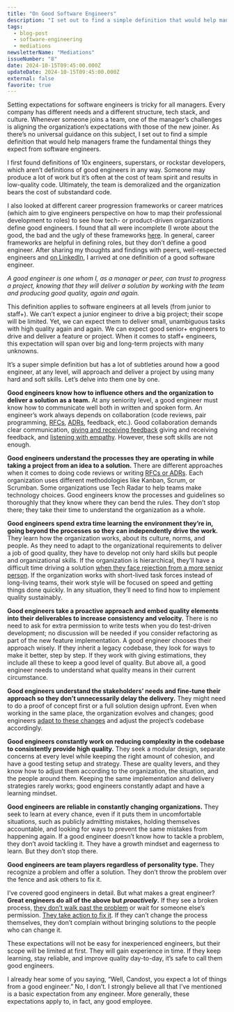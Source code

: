 ```yaml
---
title: "On Good Software Engineers"
description: "I set out to find a simple definition that would help managers frame the fundamental things they expect from software engineers."
tags:
  - blog-post
  - software-engineering
  - mediations
newsletterName: "Mediations"
issueNumber: "8"
date: 2024-10-15T09:45:00.000Z
updateDate: 2024-10-15T09:45:00.000Z
external: false
favorite: true
---
```


Setting expectations for software engineers is tricky for all managers. Every company has different needs and a different structure, tech stack, and culture. Whenever someone joins a team, one of the manager’s challenges is aligning the organization’s expectations with those of the new joiner. As there’s no universal guidance on this subject, I set out to find a simple definition that would help managers frame the fundamental things they expect from software engineers.

I first found definitions of 10x engineers, superstars, or rockstar developers, which aren’t definitions of good engineers in any way. Someone may produce a lot of work but it’s often at the cost of team spirit and results in low-quality code. Ultimately, the team is demoralized and the organization bears the cost of substandard code.

I also looked at different career progression frameworks or career matrices (which aim to give engineers perspective on how to map their professional development to roles) to see how tech- or product-driven organizations define good engineers. I found that all were incomplete (I wrote about the good, the bad and the ugly of these frameworks [here](/the-good-the-bad-and-the-ugly-of-career-ladders-and-frameworks/). In general, career frameworks are helpful in defining roles, but they don’t define a good engineer. After sharing my thoughts and findings with peers, well-respected engineers and [on LinkedIn](https://www.linkedin.com/feed/update/urn:li:activity:7243636598557347840/), I arrived at one definition of a good software engineer.

*A good engineer is one whom I, as a manager or peer, can trust to progress a project, knowing that they will deliver a solution by working with the team and producing good quality, again and again.*

This definition applies to software engineers at all levels (from junior to staff+). We can’t expect a junior engineer to drive a big project; their scope will be limited. Yet, we can expect them to deliver small, unambiguous tasks with high quality again and again. We can expect good senior+ engineers to drive and deliver a feature or project. When it comes to staff+ engineers, this expectation will span over big and long-term projects with many unknowns.

It’s a super simple definition but has a lot of subtleties around how a good engineer, at any level, will approach and deliver a project by using many hard and soft skills. Let’s delve into them one by one.

**Good engineers know how to influence others and the organization to deliver a solution as a team.** At any seniority level, a good engineer must know how to communicate well both in written and spoken form. An engineer’s work always depends on collaboration (code reviews, pair programming, [RFCs](/how-to-stop-endless-discussions/), [ADRs](/adrs-rfcs-differences-when-which/), feedback, etc.). Good collaboration demands clear communication, [giving and receiving feedback](/importance-of-the-feedback/) giving and receiving feedback, and [listening with empathy](/the-must-have-skill-for-every-leader-listening-with-empathy/). However, these soft skills are not enough.

**Good engineers understand the processes they are operating in while taking a project from an idea to a solution.** There are different approaches when it comes to doing code reviews or writing [RFCs or ADRs](/adrs-rfcs-differences-when-which/). Each organization uses different methodologies like Kanban, Scrum, or Scrumban. Some organizations use Tech Radar to help teams make technology choices. Good engineers know the processes and guidelines so thoroughly that they know where they can bend the rules. They don’t stop there; they take their time to understand the organization as a whole.

**Good engineers spend extra time learning the environment they’re in, going beyond the processes so they can independently drive the work.** They learn how the organization works, about its culture, norms, and people. As they need to adapt to the organizational requirements to deliver a job of good quality, they have to develop not only hard skills but people and organizational skills. If the organization is hierarchical, they'll have a difficult time driving a solution [when they face rejection from a more senior person](/how-to-handle-and-overcome-objections-to-your-proposal-at-work/). If the organization works with short-lived task forces instead of long-living teams, their work style will be focused on speed and getting things done quickly. In any situation, they’ll need to find how to implement quality sustainably.

**Good engineers take a proactive approach and embed quality elements into their deliverables to increase consistency and velocity.** There is no need to ask for extra permission to write tests when you do test-driven development; no discussion will be needed if you consider refactoring as part of the new feature implementation. A good engineer chooses their approach wisely. If they inherit a legacy codebase, they look for ways to make it better, step by step. If they work with giving estimations, they include all these to keep a good level of quality. But above all, a good engineer needs to understand what quality means in their current circumstance.

**Good engineers understand the stakeholders’ needs and fine-tune their approach so they don’t unnecessarily delay the delivery.** They might need to do a proof of concept first or a full solution design upfront. Even when working in the same place, the organization evolves and changes; good engineers [adapt to these changes](/learnings-on-dealing-with-ambiguity/) and adjust the project’s codebase accordingly.

**Good engineers constantly work on reducing complexity in the codebase to consistently provide high quality.** They seek a modular design, separate concerns at every level while keeping the right amount of cohesion, and have a good testing setup and strategy. These are quality levers, and they know how to adjust them according to the organization, the situation, and the people around them. Keeping the same implementation and delivery strategies rarely works; good engineers constantly adapt and have a learning mindset.

**Good engineers are reliable in constantly changing organizations.** They seek to learn at every chance, even if it puts them in uncomfortable situations, such as publicly admitting mistakes, holding themselves accountable, and looking for ways to prevent the same mistakes from happening again. If a good engineer doesn’t know how to tackle a problem, they don’t avoid tackling it. They have a growth mindset and eagerness to learn. But they don’t stop there.

**Good engineers are team players regardless of personality type.** They recognize a problem and offer a solution. They don’t throw the problem over the fence and ask others to fix it.

I’ve covered good engineers in detail. But what makes a great engineer? **Great engineers do all of the above but *proactively*.** If they see a broken process, [they don’t walk past the problem](/strong-ownership-culture-in-a-team/) or wait for someone else’s permission. [They take action to fix it](/bias-towards-action/). If they can’t change the process themselves, they don’t complain without bringing solutions to the people who can change it.

These expectations will not be easy for inexperienced engineers, but their scope will be limited at first. They will gain experience in time. If they keep learning, stay reliable, and improve quality day-to-day, it’s safe to call them good engineers.

I already hear some of you saying, “Well, Candost, you expect a lot of things from a good engineer.” No, I don’t. I strongly believe all that I’ve mentioned is a basic expectation from any engineer. More generally, these expectations apply to, in fact, any good employee.

